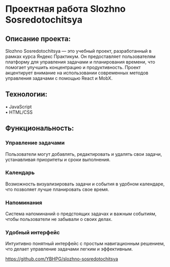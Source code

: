 <h1>Проектная работа Slozhno Sosredotochitsya</h1>

<h2>Описание проекта:</h2>

Slozhno Sosredotochitsya — это учебный проект, разработанный в рамках курса Яндекс Практикум. Он предоставляет пользователям платформу для управления задачами и планирования времени, что помогает улучшить концентрацию и продуктивность. Проект акцентирует внимание на использовании современных методов управления задачами с помощью React и MobX.

<h2>Технологии:</h2>

• JavaScript  
• HTML/CSS   

<h2>Функциональность:</h2>

<h3>Управление задачами</h3>  
Пользователи могут добавлять, редактировать и удалять свои задачи, устанавливая приоритеты и сроки выполнения.  

<h3>Календарь</h3>  
Возможность визуализировать задачи и события в удобном календаре, что позволяет лучше планировать свое время.  

<h3>Напоминания</h3>  
Система напоминаний о предстоящих задачах и важным событиям, чтобы пользователи не забывали о своих делах.  

<h3>Удобный интерфейс</h3>  
Интуитивно понятный интерфейс с простым навигационным решением, что делает управление задачами легким и эффективным.

https://github.com/YBHPG/slozhno-sosredotochitsya